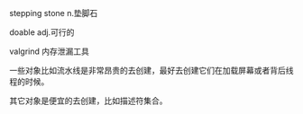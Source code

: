 stepping stone n.垫脚石

doable adj.可行的



valgrind 内存泄漏工具



一些对象比如流水线是非常昂贵的去创建，最好去创建它们在加载屏幕或者背后线程的时候。

其它对象是便宜的去创建，比如描述符集合。






